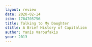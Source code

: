 ```yaml
---
layout: review
date: 2020-02-14
isbn: 1784705756
title: Talking to My Daughter
stitle: A Brief History of Capitalism
author: Yanis Varoufakis
year: 2013
---
```

